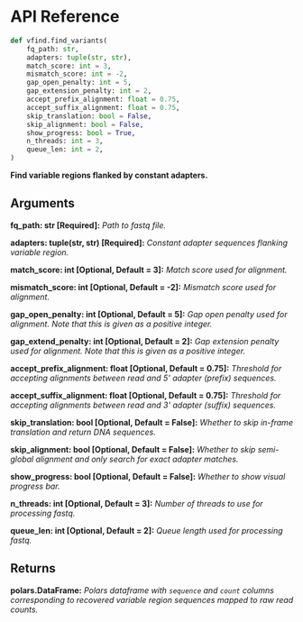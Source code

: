 # API Reference

```python
def vfind.find_variants(
    fq_path: str,
    adapters: tuple(str, str),
    match_score: int = 3,
    mismatch_score: int = -2,
    gap_open_penalty: int = 5,
    gap_extension_penalty: int = 2,
    accept_prefix_alignment: float = 0.75,
    accept_suffix_alignment: float = 0.75,
    skip_translation: bool = False,
    skip_alignment: bool = False,
    show_progress: bool = True,
    n_threads: int = 3,
    queue_len: int = 2,
)
```

**Find variable regions flanked by constant adapters.**

## Arguments

**fq_path: str \[Required\]:** *Path to fastq file.*

**adapters: tuple(str, str) \[Required\]:** *Constant adapter sequences flanking
variable region.*

**match_score: int \[Optional, Default = 3\]:** *Match score used for alignment.*

**mismatch_score: int \[Optional, Default = -2\]:** *Mismatch score used for
alignment.*

**gap_open_penalty: int \[Optional, Default = 5\]:** *Gap open penalty used for
alignment. Note that this is given as a positive integer.*

**gap_extend_penalty: int \[Optional, Default = 2\]:** *Gap extension penalty
used for alignment. Note that this is given as a positive integer.*

**accept_prefix_alignment: float \[Optional, Default = 0.75\]:** *Threshold for
accepting alignments between read and 5' adapter (prefix) sequences.*

**accept_suffix_alignment: float \[Optional, Default = 0.75\]:** *Threshold for
accepting alignments between read and 3' adapter (suffix) sequences.*

**skip_translation: bool \[Optional, Default = False\]:** *Whether to skip
in-frame translation and return DNA sequences.*

**skip_alignment: bool \[Optional, Default = False\]:** *Whether to skip
semi-global alignment and only search for exact adapter matches.*

**show_progress: bool \[Optional, Default = False\]:** *Whether to show
visual progress bar.*

**n_threads: int \[Optional, Default = 3\]:** *Number of threads to use for
processing fastq.*

**queue_len: int \[Optional, Default = 2\]:** *Queue length used for processing
fastq.*

## Returns

**polars.DataFrame:** *Polars dataframe with `sequence` and `count` columns
corresponding to recovered variable region sequences mapped to raw read counts.*

